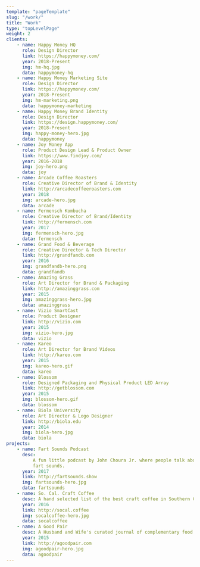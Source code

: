 ```yaml
---
template: "pageTemplate"
slug: "/work/"
title: "Work"
type: "topLevelPage"
weight: 2
clients:
    - name: Happy Money HQ
      role: Design Director
      link: https://happymoney.com/
      year: 2018-Present
      img: hm-hq.jpg
      data: happymoney-hq
    - name: Happy Money Marketing Site
      role: Design Director
      link: https://happymoney.com/
      year: 2018-Present
      img: hm-marketing.png
      data: happymoney-marketing
    - name: Happy Money Brand Identity
      role: Design Director
      link: https://design.happymoney.com/
      year: 2018-Present
      img: happy-money-hero.jpg
      data: happymoney
    - name: Joy Money App
      role: Product Design Lead & Product Owner
      link: https://www.findjoy.com/
      year: 2016-2018
      img: joy-hero.png
      data: joy
    - name: Arcade Coffee Roasters
      role: Creative Director of Brand & Identity
      link: http://arcadecoffeeroasters.com
      year: 2018
      img: arcade-hero.jpg
      data: arcade
    - name: Fermensch Kombucha
      role: Creative Director of Brand/Identity
      link: http://fermensch.com
      year: 2017
      img: fermensch-hero.jpg
      data: fermensch
    - name: Grand Food & Beverage
      role: Creative Director & Tech Director
      link: http://grandfandb.com
      year: 2016
      img: grandfandb-hero.png
      data: grandfandb
    - name: Amazing Grass
      role: Art Director for Brand & Packaging
      link: http://amazinggrass.com
      year: 2015
      img: amazinggrass-hero.jpg
      data: amazinggrass
    - name: Vizio SmartCast
      role: Product Designer
      link: http://vizio.com
      year: 2015
      img: vizio-hero.jpg
      data: vizio
    - name: Kareo
      role: Art Director for Brand Videos
      link: http://kareo.com
      year: 2015
      img: kareo-hero.gif
      data: kareo
    - name: Blossom
      role: Designed Packaging and Physical Product LED Array
      link: http://getblossom.com
      year: 2015
      img: blossom-hero.gif
      data: blossom
    - name: Biola University
      role: Art Director & Logo Designer
      link: http://biola.edu
      year: 2014
      img: biola-hero.jpg
      data: biola
projects:
    - name: Fart Sounds Podcast
      desc:
          A fun little podcast by John Choura Jr. where people talk about their favorite
          fart sounds.
      year: 2017
      link: http://fartsounds.show
      img: fartsounds-hero.jpg
      data: fartsounds
    - name: So. Cal. Craft Coffee
      desc: A hand selected list of the best craft coffee in Southern California.
      year: 2016
      link: http://socal.coffee
      img: socalcoffee-hero.jpg
      data: socalcoffee
    - name: A Good Pair
      desc: A Husband and Wife's curated journal of complementary food and drink pairings.
      year: 2015
      link: http://agoodpair.com
      img: agoodpair-hero.jpg
      data: agoodpair
---
```

